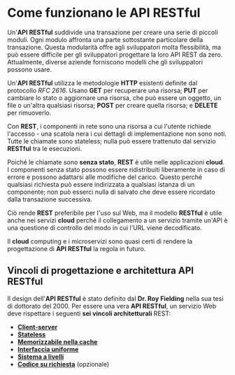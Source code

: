 # Come funzionano le **API RESTful**

Un'**API RESTful** suddivide una transazione per creare una serie di piccoli moduli.
Ogni modulo affronta una parte sottostante particolare della transazione. 
Questa modularità offre agli sviluppatori molta flessibilità, ma può essere difficile per gli sviluppatori progettare la loro API REST da zero.
Attualmente, diverse aziende forniscono modelli che gli sviluppatori possono usare.

Un'**API RESTful** utilizza le metodologie **HTTP** esistenti definite dal protocollo _RFC 2616_. Usano **GET** per recuperare una risorsa; **PUT** per cambiare lo stato o aggiornare una risorsa, che può essere un oggetto, un file o un'altra qualsiasi risorsa; **POST** per creare quella risorsa; e **DELETE** per rimuoverlo.

Con **REST**, i componenti in rete sono una risorsa a cui l'utente richiede l'accesso - una scatola nera i cui dettagli di implementazione non sono noti. Tutte le chiamate sono stateless; nulla può essere trattenuto dal servizio **RESTful** tra le esecuzioni.

Poiché le chiamate sono **senza stato**, **REST** è utile nelle applicazioni **cloud**. I componenti senza stato possono essere ridistribuiti liberamente in caso di errore e possono adattarsi alle modifiche del carico. Questo perché qualsiasi richiesta può essere indirizzata a qualsiasi istanza di un componente; non può esserci nulla di salvato che deve essere ricordato dalla transazione successiva. 

Ciò rende **REST** preferibile per l'uso sul Web, ma il modello **RESTful** è utile anche nei servizi **cloud** perché il collegamento a un servizio tramite un'API è una questione di controllo del modo in cui l'URL viene decodificato. 

Il **cloud** computing e i microservizi sono quasi certi di rendere la progettazione di **API RESTful** la regola in futuro.

## Vincoli di progettazione e architettura **API RESTful**

Il design dell'**API RESTful** è stato definito dal **Dr. Roy Fielding** nella sua tesi di dottorato del 2000. Per essere una vera **API RESTful**, un servizio Web deve rispettare i seguenti **sei vincoli architetturali** REST:

* **[Client-server](050_Principi_ClientServer.md)**
* **[Stateless](051_Principi_Stateless.md)**
* **[Memorizzabile nella cache](052_Principi_Cacheable.md)**
* **[Interfaccia uniforme](053_Principi_InterfacciaUniforma.md)**
* **[Sistema a livelli](054_Principi_LayerSystem.md)**
* **[Codice su richiesta](055_Principi_CodeOnDemand.md)** (opzionale)

